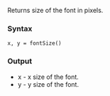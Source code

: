 Returns size of the font in pixels.

### Syntax
    x, y = fontSize()

### Output

* x - x size of the font.
* y - y size of the font.